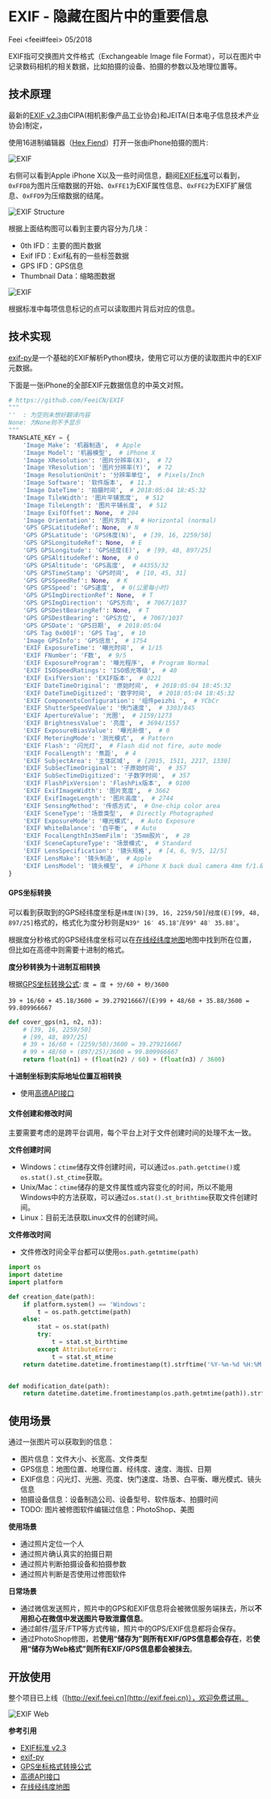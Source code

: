 # EXIF - 隐藏在图片中的重要信息
Feei <feei#feei> 05/2018

EXIF指可交换图片文件格式（Exchangeable Image file Format），可以在图片中记录数码相机的相关数据，比如拍摄的设备、拍摄的参数以及地理位置等。

## 技术原理

最新的[EXIF v2.3](http://www.cipa.jp/std/documents/e/DC-008-2012_E.pdf)由CIPA(相机影像产品工业协会)和JEITA(日本电子信息技术产业协会)制定，

使用16进制编辑器（[Hex Fiend](https://ridiculousfish.com/hexfiend/)）打开一张由iPhone拍摄的图片:

![EXIF](images/exif_01.jpg)

右侧可以看到Apple iPhone X以及一些时间信息，翻阅[EXIF标准](http://www.cipa.jp/std/documents/e/DC-008-2012_E.pdf)可以看到，`0xFFD8`为图片压缩数据的开始、`0xFFE1`为EXIF属性信息、`0xFFE2`为EXIF扩展信息、`0xFFD9`为压缩数据的结尾。

![EXIF Structure](images/exif_02.jpg)

根据上面结构图可以看到主要内容分为几块：

- 0th IFD：主要的图片数据
- Exif IFD：Exif私有的一些标签数据
- GPS IFD：GPS信息
- Thumbnail Data：缩略图数据

![EXIF](images/exif_04.jpg)

根据标准中每项信息标记的点可以读取图片背后对应的信息。

## 技术实现

[exif-py](https://github.com/ianare/exif-py)是一个基础的EXIF解析Python模块，使用它可以方便的读取图片中的EXIF元数据。

下面是一张iPhone的全部EXIF元数据信息的中英文对照。

```python
# https://github.com/FeeiCN/EXIF
"""
''  : 为空则未想好翻译内容
None: 为None则不予显示
"""
TRANSLATE_KEY = {
    'Image Make': '机器制造',  # Apple
    'Image Model': '机器模型',  # iPhone X
    'Image XResolution': '图片分辨率(X)',  # 72
    'Image YResolution': '图片分辨率(Y)',  # 72
    'Image ResolutionUnit': '分辨率单位',  # Pixels/Inch
    'Image Software': '软件版本',  # 11.3
    'Image DateTime': '拍摄时间',  # 2018:05:04 18:45:32
    'Image TileWidth': '图片平铺宽度',  # 512
    'Image TileLength': '图片平铺长度',  # 512
    'Image ExifOffset': None,  # 204
    'Image Orientation': '图片方向',  # Horizontal (normal)
    'GPS GPSLatitudeRef': None,  # N
    'GPS GPSLatitude': 'GPS纬度(N)',  # [39, 16, 2259/50]
    'GPS GPSLongitudeRef': None,  # E
    'GPS GPSLongitude': 'GPS经度(E)',  # [99, 48, 897/25]
    'GPS GPSAltitudeRef': None,  # 0
    'GPS GPSAltitude': 'GPS高度',  # 44355/32
    'GPS GPSTimeStamp': 'GPS时间',  # [10, 45, 31]
    'GPS GPSSpeedRef': None,  # K
    'GPS GPSSpeed': 'GPS速度',  # 0(公里每小时)
    'GPS GPSImgDirectionRef': None,  # T
    'GPS GPSImgDirection': 'GPS方向',  # 7067/1037
    'GPS GPSDestBearingRef': None,  # T
    'GPS GPSDestBearing': 'GPS方位',  # 7067/1037
    'GPS GPSDate': 'GPS日期',  # 2018:05:04
    'GPS Tag 0x001F': 'GPS Tag',  # 10
    'Image GPSInfo': 'GPS信息',  # 1754
    'EXIF ExposureTime': '曝光时间',  # 1/15
    'EXIF FNumber': 'F数',  # 9/5
    'EXIF ExposureProgram': '曝光程序',  # Program Normal
    'EXIF ISOSpeedRatings': 'ISO感光等级',  # 40
    'EXIF ExifVersion': 'EXIF版本',  # 0221
    'EXIF DateTimeOriginal': '原始时间',  # 2018:05:04 18:45:32
    'EXIF DateTimeDigitized': '数字时间',  # 2018:05:04 18:45:32
    'EXIF ComponentsConfiguration': '组件peizhi ',  # YCbCr
    'EXIF ShutterSpeedValue': '快门速度',  # 3303/845
    'EXIF ApertureValue': '光圈',  # 2159/1273
    'EXIF BrightnessValue': '亮度',  # 3694/1557
    'EXIF ExposureBiasValue': '曝光补偿',  # 0
    'EXIF MeteringMode': '测光模式',  # Pattern
    'EXIF Flash': '闪光灯',  # Flash did not fire, auto mode
    'EXIF FocalLength': '焦距',  # 4
    'EXIF SubjectArea': '主体区域',  # [2015, 1511, 2217, 1330]
    'EXIF SubSecTimeOriginal': '子原始时间',  # 357
    'EXIF SubSecTimeDigitized': '子数字时间',  # 357
    'EXIF FlashPixVersion': 'FlashPix版本',  # 0100
    'EXIF ExifImageWidth': '图片宽度',  # 3662
    'EXIF ExifImageLength': '图片高度',  # 2744
    'EXIF SensingMethod': '传感方式',  # One-chip color area
    'EXIF SceneType': '场景类型',  # Directly Photographed
    'EXIF ExposureMode': '曝光模式',  # Auto Exposure
    'EXIF WhiteBalance': '白平衡',  # Auto
    'EXIF FocalLengthIn35mmFilm': '35mm胶片',  # 28
    'EXIF SceneCaptureType': '场景模式',  # Standard
    'EXIF LensSpecification': '镜头规格',  # [4, 6, 9/5, 12/5]
    'EXIF LensMake': '镜头制造',  # Apple
    'EXIF LensModel': '镜头模型',  # iPhone X back dual camera 4mm f/1.8
}
```

#### GPS坐标转换

可以看到获取到的GPS经纬度坐标是`纬度(N)[39, 16, 2259/50]`/`经度(E)[99, 48, 897/25]`格式的，格式化为度分秒则是`N39° 16′ 45.18″`/`E99° 48′ 35.88″`。

根据度分秒格式的GPS经纬度坐标可以在[在线经纬度地图](http://www.gpsspg.com/maps.htm)地图中找到所在位置，但比如在高德中则需要十进制的格式。

**度分秒转换为十进制互相转换**

根据[GPS坐标转换公式](https://en.wikipedia.org/wiki/Geographic_coordinate_conversion): `度 = 度 + 分/60 + 秒/3600`

`39 + 16/60 + 45.18/3600 = 39.279216667`/`(E)99 + 48/60 + 35.88/3600 = 99.809966667`

```python
def cover_gps(n1, n2, n3):
    # [39, 16, 2259/50]
    # [99, 48, 897/25]
    # 39 + 16/60 + (2259/50)/3600 = 39.279216667
    # 99 + 48/60 + (897/25)/3600 = 99.809966667
    return float(n1) + (float(n2) / 60) + (float(n3) / 3600)
```



**十进制坐标到实际地址位置互相转换**

- 使用[高德API接口](http://lbs.amap.com/api/javascript-api/example/geocoder/regeocoding)

#### 文件创建和修改时间

主要需要考虑的是跨平台调用，每个平台上对于文件创建时间的处理不太一致。

**文件创建时间**

- Windows：`ctime`储存文件创建时间，可以通过`os.path.getctime()`或`os.stat().st_ctime`获取。
- Unix/Mac：`ctime`储存的是文件属性或内容变化的时间，所以不能用Windows中的方法获取，可以通过`os.stat().st_brithtime`获取文件创建时间。
- Linux：目前无法获取Linux文件的创建时间。

**文件修改时间**

- 文件修改时间全平台都可以使用`os.path.getmtime(path)`

```python
import os
import datetime
import platform

def creation_date(path):
    if platform.system() == 'Windows':
        t = os.path.getctime(path)
    else:
        stat = os.stat(path)
        try:
            t = stat.st_birthtime
        except AttributeError:
            t = stat.st_mtime
    return datetime.datetime.fromtimestamp(t).strftime('%Y-%m-%d %H:%M:%S')


def modification_date(path):
    return datetime.datetime.fromtimestamp(os.path.getmtime(path)).strftime('%Y-%m-%d %H:%M:%S')
```

## 使用场景

通过一张图片可以获取到的信息：

- 图片信息：文件大小、长宽高、文件类型
- GPS信息：地图位置、地理位置、经纬度、速度、海拔、日期
- EXIF信息：闪光灯、光圈、亮度、快门速度、场景、白平衡、曝光模式、镜头信息
- 拍摄设备信息：设备制造公司、设备型号、软件版本、拍摄时间
- TODO: 图片被修图软件编辑过信息：PhotoShop、美图

**使用场景**

- 通过照片定位一个人
- 通过照片确认真实的拍摄日期
- 通过照片判断拍摄设备和拍摄参数
- 通过照片判断是否使用过修图软件

**日常场景**

- 通过微信发送照片，照片中的GPS和EXIF信息将会被微信服务端抹去，所以**不用担心在微信中发送图片导致泄露信息**。
- 通过邮件/蓝牙/FTP等方式传输，照片中的GPS/EXIF信息都将会保存。
- 通过PhotoShop修图，若**使用“储存为”则所有EXIF/GPS信息都会存在**，若**使用“储存为Web格式”则所有EXIF/GPS信息都会被抹去**。

## 开放使用

整个项目已上线（[http://exif.feei.cn](http://exif.feei.cn)），欢迎免费试用。

![EXIF Web](images/exif_03.jpg)



**参考引用**

- [EXIF标准 v2.3](http://www.cipa.jp/std/documents/e/DC-008-2012_E.pdf)
- [exif-py](https://github.com/ianare/exif-py)
- [GPS坐标格式转换公式](https://en.wikipedia.org/wiki/Geographic_coordinate_conversion)
- [高德API接口](http://lbs.amap.com/api/javascript-api/example/geocoder/regeocoding)
- [在线经纬度地图](http://www.gpsspg.com/maps.htm)
